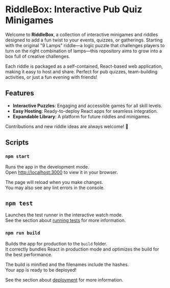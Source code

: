 # RiddleBox: Interactive Pub Quiz Minigames

Welcome to **RiddleBox**, a collection of interactive minigames and riddles designed to add a fun twist to your events, quizzes, or gatherings. Starting with the original "9 Lamps" riddle—a logic puzzle that challenges players to turn on the right combination of lamps—this repository aims to grow into a box full of creative challenges.

Each riddle is packaged as a self-contained, React-based web application, making it easy to host and share. Perfect for pub quizzes, team-building activities, or just a fun evening with friends!

## Features

- **Interactive Puzzles**: Engaging and accessible games for all skill levels.
- **Easy Hosting**: Ready-to-deploy React apps for seamless integration.
- **Expandable Library**: A platform for future riddles and minigames.

Contributions and new riddle ideas are always welcome! 🚀


## Scripts

### `npm start`

Runs the app in the development mode.\
Open [http://localhost:3000](http://localhost:3000) to view it in your browser.

The page will reload when you make changes.\
You may also see any lint errors in the console.

## `npm test`

Launches the test runner in the interactive watch mode.\
See the section about [running tests](https://facebook.github.io/create-react-app/docs/running-tests) for more information.

### `npm run build`

Builds the app for production to the `build` folder.\
It correctly bundles React in production mode and optimizes the build for the best performance.

The build is minified and the filenames include the hashes.\
Your app is ready to be deployed!

See the section about [deployment](https://facebook.github.io/create-react-app/docs/deployment) for more information.